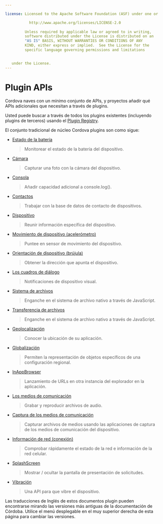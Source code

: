 ```yaml
---

license: Licensed to the Apache Software Foundation (ASF) under one or more contributor license agreements. See the NOTICE file distributed with this work for additional information regarding copyright ownership. The ASF licenses this file to you under the Apache License, Version 2.0 (the "License"); you may not use this file except in compliance with the License. You may obtain a copy of the License at

           http://www.apache.org/licenses/LICENSE-2.0
    
         Unless required by applicable law or agreed to in writing,
         software distributed under the License is distributed on an
         "AS IS" BASIS, WITHOUT WARRANTIES OR CONDITIONS OF ANY
         KIND, either express or implied.  See the License for the
         specific language governing permissions and limitations
    

   under the License.
---
```


# Plugin APIs

Cordova naves con un mínimo conjunto de APIs, y proyectos añadir qué APIs adicionales que necesitan a través de plugins.

Usted puede buscar a través de todos los plugins existentes (incluyendo plugins de terceros) usando el [Plugin Registry][1].

 [1]: http://plugins.cordova.io/

El conjunto tradicional de núcleo Cordova plugins son como sigue:

*   [Estado de la batería][2]
    
    > Monitorear el estado de la batería del dispositivo.

*   [Cámara][3]
    
    > Capturar una foto con la cámara del dispositivo.

*   [Consola][4]
    
    > Añadir capacidad adicional a console.log().

*   [Contactos][5]
    
    > Trabajar con la base de datos de contacto de dispositivos.

*   [Dispositivo][6]
    
    > Reunir información específica del dispositivo.

*   [Movimiento de dispositivo (acelerómetro)][7]
    
    > Puntee en sensor de movimiento del dispositivo.

*   [Orientación de dispositivo (brújula)][8]
    
    > Obtener la dirección que apunta el dispositivo.

*   [Los cuadros de diálogo][9]
    
    > Notificaciones de dispositivo visual.

*   [Sistema de archivos][10]
    
    > Enganche en el sistema de archivo nativo a través de JavaScript.

*   [Transferencia de archivos][11]
    
    > Enganche en el sistema de archivo nativo a través de JavaScript.

*   [Geolocalización][12]
    
    > Conocer la ubicación de su aplicación.

*   [Globalización][13]
    
    > Permiten la representación de objetos específicos de una configuración regional.

*   [InAppBrowser][14]
    
    > Lanzamiento de URLs en otra instancia del explorador en la aplicación.

*   [Los medios de comunicación][15]
    
    > Grabar y reproducir archivos de audio.

*   [Captura de los medios de comunicación][16]
    
    > Capturar archivos de medios usando las aplicaciones de captura de los medios de comunicación del dispositivo.

*   [Información de red (conexión)][17]
    
    > Comprobar rápidamente el estado de la red e información de la red celular.

*   [SplashScreen][18]
    
    > Mostrar / ocultar la pantalla de presentación de solicitudes.

*   [Vibración][19]
    
    > Una API para que vibre el dispositivo.

 [2]: http://plugins.cordova.io/#/package/org.apache.cordova.battery-status
 [3]: http://plugins.cordova.io/#/package/org.apache.cordova.camera
 [4]: http://plugins.cordova.io/#/package/org.apache.cordova.console
 [5]: http://plugins.cordova.io/#/package/org.apache.cordova.contacts
 [6]: http://plugins.cordova.io/#/package/org.apache.cordova.device
 [7]: http://plugins.cordova.io/#/package/org.apache.cordova.device-motion
 [8]: http://plugins.cordova.io/#/package/org.apache.cordova.device-orientation
 [9]: http://plugins.cordova.io/#/package/org.apache.cordova.dialogs
 [10]: http://plugins.cordova.io/#/package/org.apache.cordova.file
 [11]: http://plugins.cordova.io/#/package/org.apache.cordova.file-transfer
 [12]: http://plugins.cordova.io/#/package/org.apache.cordova.geolocation
 [13]: http://plugins.cordova.io/#/package/org.apache.globalization
 [14]: http://plugins.cordova.io/#/package/org.apache.cordova.inappbrowser
 [15]: http://plugins.cordova.io/#/package/org.apache.cordova.media
 [16]: http://plugins.cordova.io/#/package/org.apache.cordova.media-capture
 [17]: http://plugins.cordova.io/#/package/org.apache.cordova.network-information
 [18]: http://plugins.cordova.io/#/package/org.apache.cordova.splashscreen
 [19]: http://plugins.cordova.io/#/package/org.apache.cordova.vibration

Las traducciones de Inglés de estos documentos plugin pueden encontrarse mirando las versiones más antiguas de la documentación de Córdoba. Utilice el menú desplegable en el muy superior derecha de esta página para cambiar las versiones.
